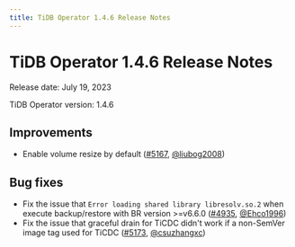 ```yaml
---
title: TiDB Operator 1.4.6 Release Notes
---
```


# TiDB Operator 1.4.6 Release Notes

Release date: July 19, 2023

TiDB Operator version: 1.4.6

## Improvements

- Enable volume resize by default ([#5167](https://github.com/pingcap/tidb-operator/pull/5167), [@liubog2008](https://github.com/liubog2008))

## Bug fixes

- Fix the issue that `Error loading shared library libresolv.so.2` when execute backup/restore with BR version >=v6.6.0 ([#4935](https://github.com/pingcap/tidb-operator/pull/4935), [@Ehco1996](https://github.com/Ehco1996))
- Fix the issue that graceful drain for TiCDC didn't work if a non-SemVer image tag used for TiCDC ([#5173](https://github.com/pingcap/tidb-operator/pull/5173), [@csuzhangxc](https://github.com/csuzhangxc))
